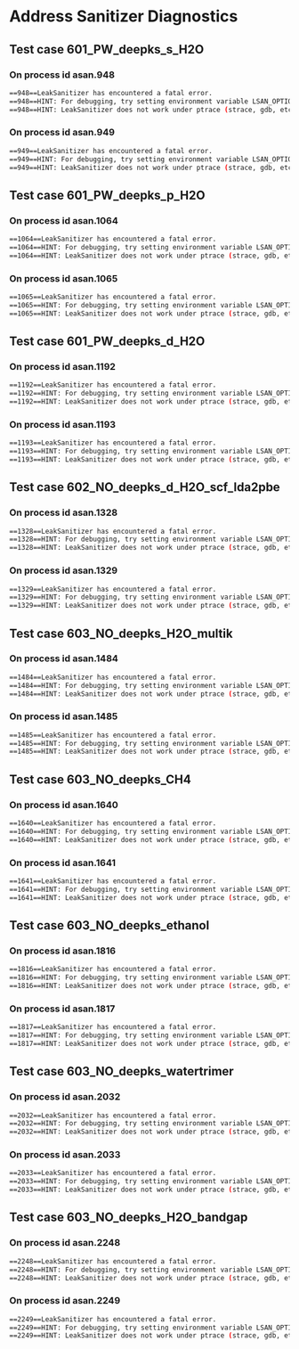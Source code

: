 # Address Sanitizer Diagnostics

## Test case 601_PW_deepks_s_H2O

### On process id asan.948

```bash
==948==LeakSanitizer has encountered a fatal error.
==948==HINT: For debugging, try setting environment variable LSAN_OPTIONS=verbosity=1:log_threads=1
==948==HINT: LeakSanitizer does not work under ptrace (strace, gdb, etc)
```

### On process id asan.949

```bash
==949==LeakSanitizer has encountered a fatal error.
==949==HINT: For debugging, try setting environment variable LSAN_OPTIONS=verbosity=1:log_threads=1
==949==HINT: LeakSanitizer does not work under ptrace (strace, gdb, etc)
```

## Test case 601_PW_deepks_p_H2O

### On process id asan.1064

```bash
==1064==LeakSanitizer has encountered a fatal error.
==1064==HINT: For debugging, try setting environment variable LSAN_OPTIONS=verbosity=1:log_threads=1
==1064==HINT: LeakSanitizer does not work under ptrace (strace, gdb, etc)
```

### On process id asan.1065

```bash
==1065==LeakSanitizer has encountered a fatal error.
==1065==HINT: For debugging, try setting environment variable LSAN_OPTIONS=verbosity=1:log_threads=1
==1065==HINT: LeakSanitizer does not work under ptrace (strace, gdb, etc)
```

## Test case 601_PW_deepks_d_H2O

### On process id asan.1192

```bash
==1192==LeakSanitizer has encountered a fatal error.
==1192==HINT: For debugging, try setting environment variable LSAN_OPTIONS=verbosity=1:log_threads=1
==1192==HINT: LeakSanitizer does not work under ptrace (strace, gdb, etc)
```

### On process id asan.1193

```bash
==1193==LeakSanitizer has encountered a fatal error.
==1193==HINT: For debugging, try setting environment variable LSAN_OPTIONS=verbosity=1:log_threads=1
==1193==HINT: LeakSanitizer does not work under ptrace (strace, gdb, etc)
```

## Test case 602_NO_deepks_d_H2O_scf_lda2pbe

### On process id asan.1328

```bash
==1328==LeakSanitizer has encountered a fatal error.
==1328==HINT: For debugging, try setting environment variable LSAN_OPTIONS=verbosity=1:log_threads=1
==1328==HINT: LeakSanitizer does not work under ptrace (strace, gdb, etc)
```

### On process id asan.1329

```bash
==1329==LeakSanitizer has encountered a fatal error.
==1329==HINT: For debugging, try setting environment variable LSAN_OPTIONS=verbosity=1:log_threads=1
==1329==HINT: LeakSanitizer does not work under ptrace (strace, gdb, etc)
```

## Test case 603_NO_deepks_H2O_multik

### On process id asan.1484

```bash
==1484==LeakSanitizer has encountered a fatal error.
==1484==HINT: For debugging, try setting environment variable LSAN_OPTIONS=verbosity=1:log_threads=1
==1484==HINT: LeakSanitizer does not work under ptrace (strace, gdb, etc)
```

### On process id asan.1485

```bash
==1485==LeakSanitizer has encountered a fatal error.
==1485==HINT: For debugging, try setting environment variable LSAN_OPTIONS=verbosity=1:log_threads=1
==1485==HINT: LeakSanitizer does not work under ptrace (strace, gdb, etc)
```

## Test case 603_NO_deepks_CH4

### On process id asan.1640

```bash
==1640==LeakSanitizer has encountered a fatal error.
==1640==HINT: For debugging, try setting environment variable LSAN_OPTIONS=verbosity=1:log_threads=1
==1640==HINT: LeakSanitizer does not work under ptrace (strace, gdb, etc)
```

### On process id asan.1641

```bash
==1641==LeakSanitizer has encountered a fatal error.
==1641==HINT: For debugging, try setting environment variable LSAN_OPTIONS=verbosity=1:log_threads=1
==1641==HINT: LeakSanitizer does not work under ptrace (strace, gdb, etc)
```

## Test case 603_NO_deepks_ethanol

### On process id asan.1816

```bash
==1816==LeakSanitizer has encountered a fatal error.
==1816==HINT: For debugging, try setting environment variable LSAN_OPTIONS=verbosity=1:log_threads=1
==1816==HINT: LeakSanitizer does not work under ptrace (strace, gdb, etc)
```

### On process id asan.1817

```bash
==1817==LeakSanitizer has encountered a fatal error.
==1817==HINT: For debugging, try setting environment variable LSAN_OPTIONS=verbosity=1:log_threads=1
==1817==HINT: LeakSanitizer does not work under ptrace (strace, gdb, etc)
```

## Test case 603_NO_deepks_watertrimer

### On process id asan.2032

```bash
==2032==LeakSanitizer has encountered a fatal error.
==2032==HINT: For debugging, try setting environment variable LSAN_OPTIONS=verbosity=1:log_threads=1
==2032==HINT: LeakSanitizer does not work under ptrace (strace, gdb, etc)
```

### On process id asan.2033

```bash
==2033==LeakSanitizer has encountered a fatal error.
==2033==HINT: For debugging, try setting environment variable LSAN_OPTIONS=verbosity=1:log_threads=1
==2033==HINT: LeakSanitizer does not work under ptrace (strace, gdb, etc)
```

## Test case 603_NO_deepks_H2O_bandgap

### On process id asan.2248

```bash
==2248==LeakSanitizer has encountered a fatal error.
==2248==HINT: For debugging, try setting environment variable LSAN_OPTIONS=verbosity=1:log_threads=1
==2248==HINT: LeakSanitizer does not work under ptrace (strace, gdb, etc)
```

### On process id asan.2249

```bash
==2249==LeakSanitizer has encountered a fatal error.
==2249==HINT: For debugging, try setting environment variable LSAN_OPTIONS=verbosity=1:log_threads=1
==2249==HINT: LeakSanitizer does not work under ptrace (strace, gdb, etc)
```

